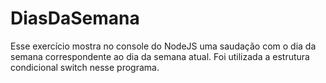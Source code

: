 # DiasDaSemana
Esse exercício mostra no console do NodeJS uma saudação com o dia da semana correspondente ao dia da semana atual.
Foi utilizada a estrutura condicional switch nesse programa.
